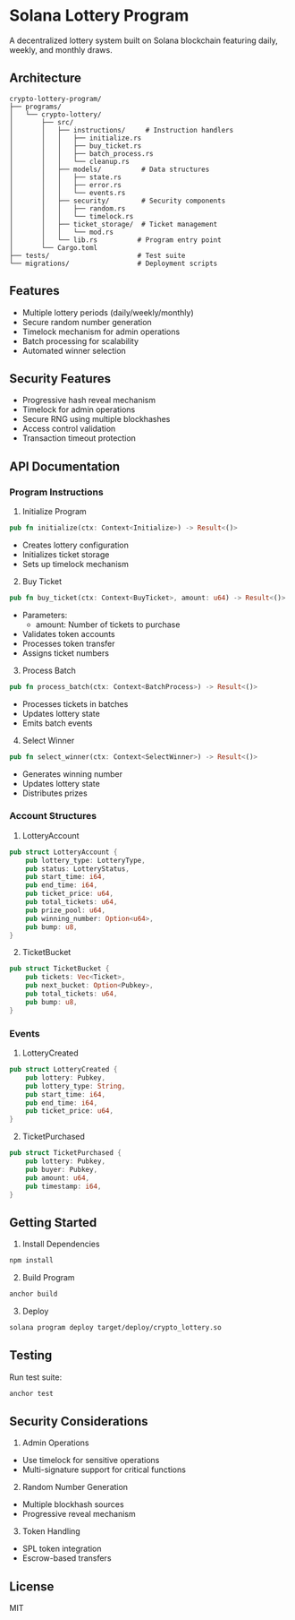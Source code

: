 # Solana Lottery Program

A decentralized lottery system built on Solana blockchain featuring daily, weekly, and monthly draws.

## Architecture

```
crypto-lottery-program/
├── programs/
│   └── crypto-lottery/
│       ├── src/
│       │   ├── instructions/     # Instruction handlers
│       │   │   ├── initialize.rs
│       │   │   ├── buy_ticket.rs
│       │   │   ├── batch_process.rs
│       │   │   └── cleanup.rs
│       │   ├── models/          # Data structures
│       │   │   ├── state.rs
│       │   │   ├── error.rs
│       │   │   └── events.rs
│       │   ├── security/        # Security components
│       │   │   ├── random.rs
│       │   │   └── timelock.rs
│       │   ├── ticket_storage/  # Ticket management
│       │   │   └── mod.rs
│       │   └── lib.rs          # Program entry point
│       └── Cargo.toml
├── tests/                      # Test suite
└── migrations/                 # Deployment scripts

```

## Features

- Multiple lottery periods (daily/weekly/monthly)
- Secure random number generation
- Timelock mechanism for admin operations
- Batch processing for scalability
- Automated winner selection

## Security Features

- Progressive hash reveal mechanism
- Timelock for admin operations
- Secure RNG using multiple blockhashes
- Access control validation
- Transaction timeout protection

## API Documentation

### Program Instructions

1. Initialize Program
```rust
pub fn initialize(ctx: Context<Initialize>) -> Result<()>
```
- Creates lottery configuration
- Initializes ticket storage
- Sets up timelock mechanism

2. Buy Ticket
```rust
pub fn buy_ticket(ctx: Context<BuyTicket>, amount: u64) -> Result<()>
```
- Parameters:
  - amount: Number of tickets to purchase
- Validates token accounts
- Processes token transfer
- Assigns ticket numbers

3. Process Batch
```rust
pub fn process_batch(ctx: Context<BatchProcess>) -> Result<()>
```
- Processes tickets in batches
- Updates lottery state
- Emits batch events

4. Select Winner
```rust
pub fn select_winner(ctx: Context<SelectWinner>) -> Result<()>
```
- Generates winning number
- Updates lottery state
- Distributes prizes

### Account Structures

1. LotteryAccount
```rust
pub struct LotteryAccount {
    pub lottery_type: LotteryType,
    pub status: LotteryStatus,
    pub start_time: i64,
    pub end_time: i64,
    pub ticket_price: u64,
    pub total_tickets: u64,
    pub prize_pool: u64,
    pub winning_number: Option<u64>,
    pub bump: u8,
}
```

2. TicketBucket
```rust
pub struct TicketBucket {
    pub tickets: Vec<Ticket>,
    pub next_bucket: Option<Pubkey>,
    pub total_tickets: u64,
    pub bump: u8,
}
```

### Events

1. LotteryCreated
```rust
pub struct LotteryCreated {
    pub lottery: Pubkey,
    pub lottery_type: String,
    pub start_time: i64,
    pub end_time: i64,
    pub ticket_price: u64,
}
```

2. TicketPurchased
```rust
pub struct TicketPurchased {
    pub lottery: Pubkey,
    pub buyer: Pubkey,
    pub amount: u64,
    pub timestamp: i64,
}
```

## Getting Started

1. Install Dependencies
```bash
npm install
```

2. Build Program
```bash
anchor build
```

3. Deploy
```bash
solana program deploy target/deploy/crypto_lottery.so
```

## Testing

Run test suite:
```bash
anchor test
```

## Security Considerations

1. Admin Operations
- Use timelock for sensitive operations
- Multi-signature support for critical functions

2. Random Number Generation
- Multiple blockhash sources
- Progressive reveal mechanism

3. Token Handling
- SPL token integration
- Escrow-based transfers

## License

MIT